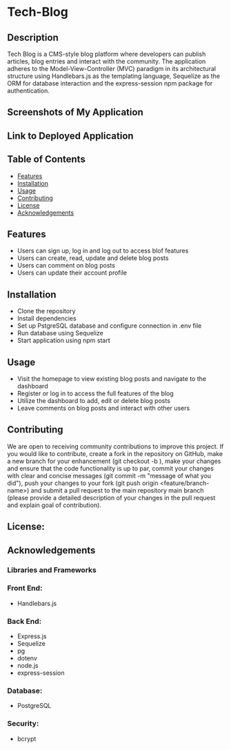 # Tech-Blog

## Description
Tech Blog is a CMS-style blog platform where developers can publish articles, blog entries and interact with the community. The application adheres to the Model-View-Controller (MVC) paradigm in its architectural structure using Handlebars.js as the templating language, Sequelize as the ORM for database interaction and the express-session npm package for authentication.

## Screenshots of My Application

## Link to Deployed Application

## Table of Contents
- [Features](#features)
- [Installation](#installation)
- [Usage](#usage)
- [Contributing](#contributing)
- [License](#license)
- [Acknowledgements](#acknowledgements)

## Features
- Users can sign up, log in and log out to access blof features
- Users can create, read, update and delete blog posts
- Users can comment on blog posts
- Users can update their account profile

## Installation
- Clone the repository
- Install dependencies
- Set up PstgreSQL database and configure connection in .env file
- Run database using Sequelize
- Start application using npm start

## Usage
- Visit the homepage to view existing blog posts and navigate to the dashboard
- Register or log in to access the full features of the blog
- Utilize the dashboard to add, edit or delete blog posts
- Leave comments on blog posts and interact with other users 

## Contributing
We are open to receiving community contributions to improve this project. If you would like to contribute, create a fork in the repository on GitHub, make a new branch for your enhancement (git checkout -b ), make your changes and ensure that the code functionality is up to par, commit your changes with clear and concise messages (git commit -m "message of what you did"), push your changes to your fork (git push origin <feature/branch-name>) and submit a pull request to the main repository main branch (please provide a detailed description of your changes in the pull request and explain goal of contribution).

## License:

## Acknowledgements
### Libraries and Frameworks

### Front End:
- Handlebars.js

### Back End:
- Express.js
- Sequelize
- pg
- dotenv
- node.js
- express-session

### Database:
- PostgreSQL

### Security:
- bcrypt